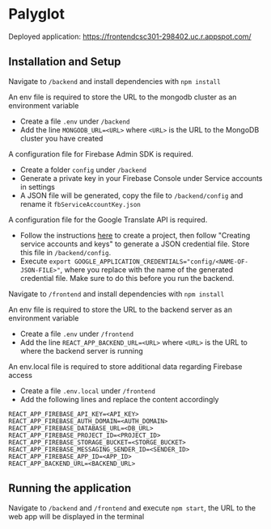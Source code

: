 # Palyglot

Deployed application: https://frontendcsc301-298402.uc.r.appspot.com/

## Installation and Setup

Navigate to `/backend` and install dependencies with `npm install`

An env file is required to store the URL to the mongodb cluster as an environment variable
- Create a file `.env` under `/backend`
- Add the line `MONGODB_URL=<URL>` where `<URL>` is the URL to the MongoDB cluster you have created

A configuration file for Firebase Admin SDK is required.
- Create a folder `config` under `/backend`
- Generate a private key in your Firebase Console under Service accounts in settings
- A JSON file will be generated, copy the file to `/backend/config` and rename it `fbServiceAccountKey.json`

A configuration file for the Google Translate API is required.
- Follow the instructions [here](https://cloud.google.com/translate/docs/setup) to create a project, then follow "Creating service accounts and keys" to generate a JSON credential file. Store this file in `/backend/config`.
- Execute `export GOOGLE_APPLICATION_CREDENTIALS="config/<NAME-OF-JSON-FILE>"`, where you replace <NAME-OF-JSON-FILE> with the name of the generated credential file. Make sure to do this before you run the backend.

Navigate to `/frontend` and install dependencies with `npm install`

An env file is required to store the URL to the backend server as an environment variable
- Create a file `.env` under `/frontend`
- Add the line `REACT_APP_BACKEND_URL=<URL>` where `<URL>` is the URL to where the backend server is running

An env.local file is required to store additional data regarding Firebase access
- Create a file `.env.local` under `/frontend`
- Add the following lines and replace the content accordingly
```
REACT_APP_FIREBASE_API_KEY=<API_KEY>
REACT_APP_FIREBASE_AUTH_DOMAIN=<AUTH_DOMAIN>
REACT_APP_FIREBASE_DATABASE_URL=<DB_URL>
REACT_APP_FIREBASE_PROJECT_ID=<PROJECT_ID>
REACT_APP_FIREBASE_STORAGE_BUCKET=<STORGE_BUCKET>
REACT_APP_FIREBASE_MESSAGING_SENDER_ID=<SENDER_ID>
REACT_APP_FIREBASE_APP_ID=<APP_ID>
REACT_APP_BACKEND_URL=<BACKEND_URL>
```

## Running the application

Navigate to `/backend` and `/frontend` and execute `npm start`, the URL to the web app will be displayed in the terminal
